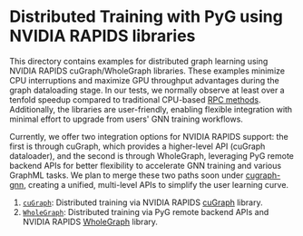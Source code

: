 # Distributed Training with PyG using NVIDIA RAPIDS libraries

This directory contains examples for distributed graph learning using NVIDIA RAPIDS cuGraph/WholeGraph libraries. These examples minimize CPU interruptions and maximize GPU throughput advantages during the graph dataloading stage. In our tests, we normally observe at least over a tenfold speedup compared to traditional CPU-based [RPC methods](../pyg). Additionally, the libraries are user-friendly, enabling flexible integration with minimal effort to upgrade from users' GNN training workflows.

Currently, we offer two integration options for NVIDIA RAPIDS support: the first is through cuGraph, which provides a higher-level API (cuGraph dataloader), and the second is through WholeGraph, leveraging PyG remote backend APIs for better flexibility to accelerate GNN training and various GraphML tasks. We plan to merge these two paths soon under [cugraph-gnn](https://github.com/rapidsai/cugraph-gnn), creating a unified, multi-level APIs to simplify the user learning curve.

1. [`cuGraph`](./cugraph): Distributed training via NVIDIA RAPIDS [cuGraph](https://github.com/rapidsai/cugraph) library.
2. [`WholeGraph`](./wholegraph): Distributed training via PyG remote backend APIs and NVIDIA RAPIDS [WholeGraph](https://github.com/rapidsai/wholegraph) library.